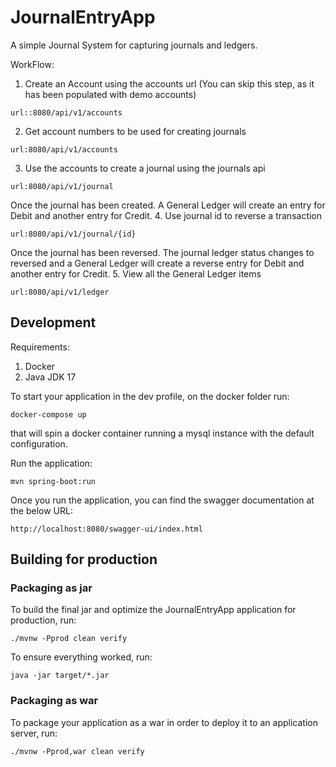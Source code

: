 # JournalEntryApp

A simple Journal System for capturing journals and ledgers.

WorkFlow:
1. Create an Account using the accounts url (You can skip this step, as it has been populated with demo accounts)
```
url::8080/api/v1/accounts
```
2. Get account numbers to be used for creating journals
```
url:8080/api/v1/accounts
```
3. Use the accounts to create a journal using the journals api
```
url:8080/api/v1/journal
```
Once the journal has been created. A General Ledger will create an entry for Debit and another entry for Credit.
4. Use journal id to reverse a transaction
```
url:8080/api/v1/journal/{id}
```
Once the journal has been reversed. The journal ledger status changes to reversed and a General Ledger will create a reverse entry for Debit and another entry for Credit.
5. View all the General Ledger items

```
url:8080/api/v1/ledger
```

## Development
Requirements:
1. Docker
2. Java JDK 17

To start your application in the dev profile, on the docker folder run:

```
docker-compose up
```

that will spin a docker container running a mysql instance with the default configuration.

Run the application:

```
mvn spring-boot:run
```

Once you run the application, you can find the swagger documentation at the below URL:
```
http://localhost:8080/swagger-ui/index.html
```

## Building for production

### Packaging as jar

To build the final jar and optimize the JournalEntryApp application for production, run:

```
./mvnw -Pprod clean verify
```

To ensure everything worked, run:

```
java -jar target/*.jar
```

### Packaging as war

To package your application as a war in order to deploy it to an application server, run:

```
./mvnw -Pprod,war clean verify
```



